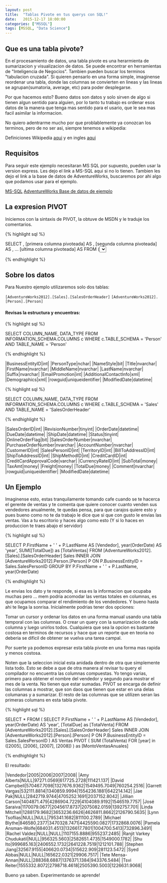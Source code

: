 ```yaml
---
layout: post
title:  "Tablas Pivote en tus querys con SQL!"
date:   2015-12-17 18:00:00
categories: ["MSSQL"]
tags: [MSSQL, "Data Science"]
---
```



## Que es una tabla pivote?


En el procesamiento de datos, una tabla pivote es una herarmienta de sumarizacion y visualizacion de datos. Se puede encontrar en herramientas de "Inteligencia de Negocios". Tambien pueden buscar los terminos "tabulacion cruzada". Si quieren pensarlo en una forma simple, imaginense reordenar una tabla, donde las columnas se convierten en lineas y las lineas se agrupan(sumatoria, average, etc) para poder desplegarse. 

Por que hacemos esto? Bueno datos son datos y solo sirven de algo si tienen algun sentido para alguien, por lo tanto tu trabajo es ordenar esos datos de la manera que tenga mas sentido para el usario, que le sea mas facil asimilar la informacion. 

No quiero adentrarme mucho por que problablemente ya conozcan los terminos, pero de no ser asi, siempre tenemos a wikipedia:

Definiciones Wikipedia [aqui](https://es.wikipedia.org/wiki/Tabla_din%C3%A1mica) y en ingles [aqui](https://en.wikipedia.org/wiki/Pivot_table)


## Requisitos


Para seguir este ejemplo necesitaran MS SQL por supuesto, pueden usar la version express. Les dejo el link a MS-SQL aqui si no lo tienen. Tambien les dejo el link a la base de datos de AdventureWorks, buscaremos por ahi algo que podamos usar para el ejemplo.

[MS-SQL](https://msdn.microsoft.com/library/mt590198.aspx)
[AdventureWorks Base de datos de ejemplo](http://msftdbprodsamples.codeplex.com/)


## La expresion PIVOT 


Iniciemos con la sintaxis de PIVOT, la obtuve de MSDN y le traduje los comentarios.

{% highlight sql %}

SELECT <non-pivoted column>,
    [primera columna pivoteada] AS <column name>,
    [segunda columna pivoteada] AS <column name>,
    ...
    [ultima columna pivoteada] AS <column name>
FROM
    (<SELECT query that produces the data>)
    AS <alias for the source query>
PIVOT
(
    <aggregation function>(<column being aggregated>)
FOR
[<column that contains the values that will become column headers>]
    IN ( [first pivoted column], [second pivoted column],
    ... [last pivoted column])
) AS <alias for the pivot table>
<optional ORDER BY clause>;

{% endhighlight %}


## Sobre los datos


Para Nuestro ejemplo utilizaremos solo dos tablas:

`[AdventureWorks2012].[Sales].[SalesOrderHeader]`
`[AdventureWorks2012].[Person].[Person]`


#### Revisas la estructura y encuentras:


{% highlight sql %}

SELECT COLUMN_NAME, DATA_TYPE 
FROM INFORMATION_SCHEMA.COLUMNS c
WHERE c.TABLE_SCHEMA = 'Person' 
	AND TABLE_NAME = 'Person'

{% endhighlight %}

|BusinessEntityID|int|
|PersonType|nchar|
|NameStyle|bit|
|Title|nvarchar|
|FirstName|nvarchar|
|MiddleName|nvarchar|
|LastName|nvarchar|
|Suffix|nvarchar|
|EmailPromotion|int|
|AdditionalContactInfo|xml|
|Demographics|xml|
|rowguid|uniqueidentifier|
|ModifiedDate|datetime|

{% highlight sql %}

SELECT COLUMN_NAME, DATA_TYPE 
FROM INFORMATION_SCHEMA.COLUMNS c
WHERE c.TABLE_SCHEMA = 'Sales' 
	AND TABLE_NAME = 'SalesOrderHeader'

{% endhighlight %}


|SalesOrderID|int|
|RevisionNumber|tinyint|
|OrderDate|datetime|
|DueDate|datetime|
|ShipDate|datetime|
|Status|tinyint|
|OnlineOrderFlag|bit|
|SalesOrderNumber|nvarchar|
|PurchaseOrderNumber|nvarchar|
|AccountNumber|nvarchar|
|CustomerID|int|
|SalesPersonID|int|
|TerritoryID|int|
|BillToAddressID|int|
|ShipToAddressID|int|
|ShipMethodID|int|
|CreditCardID|int|
|CreditCardApprovalCode|varchar|
|CurrencyRateID|int|
|SubTotal|money|
|TaxAmt|money|
|Freight|money|
|TotalDue|money|
|Comment|nvarchar|
|rowguid|uniqueidentifier|
|ModifiedDate|datetime|


## Un Ejemplo


Imaginense esto, estas tranquilamente tomando cafe cuando se te hacerca el gerente de ventas y te comenta que quiere conocer cuanto venden sus vendedores anualmente, te quedas pensa, para que carajos quiere esto y pues bueno como no te da trabajo le dice que si que con gusto le envias las ventas. Vas a tu escritorio y haces algo como esto (Y si lo haces en produccion te traes abajo el servidor)

{% highlight sql %}

SELECT P.FirstName + ' ' + P.LastName AS [Vendedor], 
		year(OrderDate) AS 'year', 
		SUM([TotalDue]) as [TotalVentas]
FROM	[AdventureWorks2012].[Sales].[SalesOrderHeader] Sales 
		INNER JOIN [AdventureWorks2012].Person.[Person] P 
		ON P.BusinessEntityID = Sales.SalesPersonID
GROUP BY P.FirstName + ' ' + P.LastName, 
		year(OrderDate)

{% endhighlight %}

Le envias los dato y te responde, si esa es la informacion que ocupaba muchas pero ... mem podria acomodar las ventas totales en columnas, es que ocupamos comparar el rendimiento de los vendedores. Y bueno hasta ahi te llega la sonrisa. Inicialmente podrias tener dos opciones:

Tomar un cursor y ordenar los datos en una forma manual usando una tabla temporal con  las columnas. O crear un query con la sumarizacion de cada columna y luego unirlos todos.
Cualquiera que sea la opcion es bastante costosa en terminos de recursos y hace que un reporte que en teoria no deberia se dificil de obtener se vuelva una tarea campal.

Por suerte ya podemos expresar esta tabla pivote en una forma mas rapida y menos costosa.

Noten que la seleccion inicial esta anidada dentro de otra que simplemente lista todo. Esto se debe a que de otra manera al revisar tu query el compilador no encuentra las columnas compuestas. Yo tengo varias, primero para obtener el nombre del vendedor y segundo para mostrar el mes de la venta. No tienen que estar sumadas. PIVOT se encarga de definir las columnas a mostrar, que son daos que tienen que estar en una delas columanas y a sumarizar. El resto de las columnas que se utilizen seran las primeras columans en esta tabla pivote.

{% highlight sql %}

SELECT * FROM (
	SELECT	P.FirstName + ' ' + P.LastName AS [Vendedor], 
			year(OrderDate) AS 'year', 
			[TotalDue] as [TotalVenta]
	FROM	[AdventureWorks2012].[Sales].[SalesOrderHeader] Sales 
			INNER JOIN [AdventureWorks2012].[Person].[Person] P 
			ON P.BusinessEntityID = Sales.SalesPersonID
 ) AS Ventas
PIVOT (
	SUM (TotalVenta)
	FOR [year] in ([2005], [2006], [2007], [2008])
	) as [MontoVentasAnuales]


{% endhighlight %}

El resultado:

|Vendedor|2005|2006|2007|2008|
|Amy Alberts|NULL|97271.0569|617725.2728|111421.137|
|David Campbell|570467.7098|1327676.9362|1549495.7049|760254.2516|
|Garrett Vargas|532111.8814|1340859.9994|1554236.1881|642214.142|
|Jae Pak|NULL|2842719.9744|4705252.1691|2037152.8042|
|Jillian Carson|1404871.479|4286904.7229|4104089.9192|1546519.7757|
|José Saraiva|1170079.0677|2045617.8737|2075082.0159|1392757.701|
|Linda Mitchell|1288179.9682|3653236.6626|4626811.8662|2126790.5635|
|Lynn Tsoflias|NULL|NULL|795341.1682|811100.2789|
|Michael Blythe|846580.2377|3470328.7471|4425590.0827|1732868.0076|
|Pamela Ansman-Wolfe|684031.4513|1326617.7801|1004700.5413|732896.3491|
|Rachel Valdez|NULL|NULL|1107155.8886|955237.2485|
|Ranjit Varkey Chudukatil|NULL|956325.5603|2582651.4735|1549000.1782|
|Shu Ito|999685.163|2406552.1732|2641228.7519|1212101.788|
|Stephen Jiang|32567.9155|406620.0734|515622.909|281123.5472|
|Syed Abbas|NULL|NULL|165622.0321|29906.7517|
|Tete Mensa-Annan|NULL|288368.6887|1376371.1384|943376.5484|
|Tsvi Reiter|1555332.8072|2798718.4618|2505390.5003|1226631.9068|



Bueno ya saben. Experimentando se aprende!
